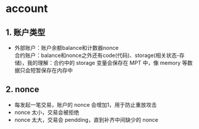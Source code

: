 # account

## 1. 账户类型
- 外部账户：账户余额balance和计数器nonce  
合约账户：balance和nonce之外还有code(代码)、storage(相关状态-存储)，我的理解：合约中的 storage 变量会保存在 MPT 中，像 memory 等数据只会短暂保存在内存中

## 2. nonce
- 每发起一笔交易，账户的 nonce 会增加1，用于防止重放攻击
- nonce 太小，交易会被拒绝
- nonce 太大，交易会 pendding，直到补齐中间缺少的 nonce
